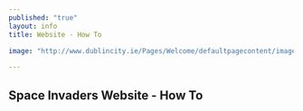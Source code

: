 ```yaml
---
published: "true"
layout: info
title: Website - How To

image: "http://www.dublincity.ie/Pages/Welcome/defaultpagecontent/images/ShortLogo.png"

---
```

## Space Invaders Website - How To


